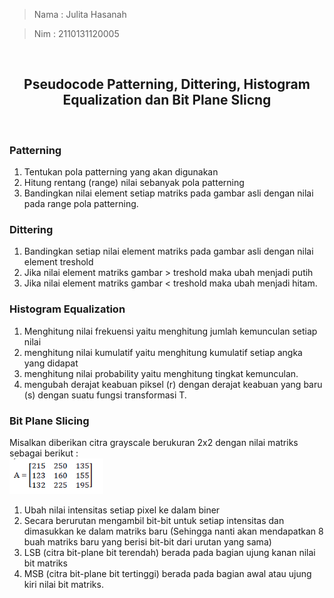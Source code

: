 > Nama : Julita Hasanah <br>

> Nim : 2110131120005

<br>

<h2 align="center">Pseudocode Patterning, Dittering, Histogram Equalization dan Bit Plane Slicng</h2><br>

### **Patterning**

1. Tentukan pola patterning yang akan digunakan
2. Hitung rentang (range) nilai sebanyak pola patterning
3. Bandingkan nilai element setiap matriks pada gambar asli dengan nilai pada range pola patterning.

### **Dittering**

1. Bandingkan setiap nilai element matriks pada gambar asli dengan nilai element treshold
2. Jika nilai element matriks gambar > treshold maka ubah menjadi putih
3. Jika nilai element matriks gambar < treshold maka ubah menjadi hitam.

### **Histogram Equalization**

1. Menghitung nilai frekuensi yaitu menghitung jumlah kemunculan setiap nilai
2. menghitung nilai kumulatif yaitu menghitung kumulatif setiap angka yang didapat
3. menghitung nilai probability yaitu menghitung tingkat kemunculan.
4. mengubah derajat keabuan piksel (r) dengan derajat keabuan yang baru (s) dengan suatu fungsi transformasi T.

### **Bit Plane Slicing**

Misalkan diberikan citra grayscale berukuran 2x2 dengan nilai matriks sebagai berikut : <br>
<img width="150" src="img/matriks.png"><br>

1. Ubah nilai intensitas setiap pixel ke dalam biner
2. Secara berurutan mengambil bit-bit untuk setiap intensitas dan dimasukkan ke dalam matriks baru (Sehingga nanti akan mendapatkan 8 buah matriks baru yang berisi bit-bit dari urutan yang sama)
3. LSB (citra bit-plane bit terendah) berada pada bagian ujung kanan nilai bit matriks
4. MSB (citra bit-plane bit tertinggi) berada pada bagian awal atau ujung kiri nilai bit matriks.
